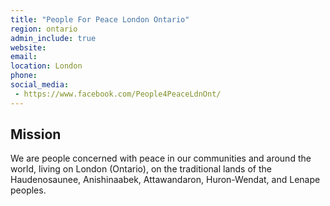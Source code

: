 ```yaml
---
title: "People For Peace London Ontario"
region: ontario
admin_include: true
website: 
email: 
location: London
phone: 
social_media: 
 - https://www.facebook.com/People4PeaceLdnOnt/
---
```


## Mission

We are people concerned with peace in our communities and around the world, living on London (Ontario), on the traditional lands of the Haudenosaunee, Anishinaabek, Attawandaron, Huron-Wendat, and Lenape peoples.

